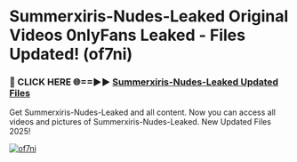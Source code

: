 # Summerxiris-Nudes-Leaked Original Videos 0nlyFans Leaked - Files Updated! (of7ni)

<h3>🔴 CLICK HERE 🌐==►► <a href="https://tinyurl.com/4mcuefdz" rel="nofollow">Summerxiris-Nudes-Leaked Updated Files</a></h3>

Get Summerxiris-Nudes-Leaked and all content. Now you can access all videos and pictures of Summerxiris-Nudes-Leaked. New Updated Files 2025!

[![of7ni](https://i.imgur.com/StAQSOY.gif)](https://tinyurl.com/4mcuefdz)
